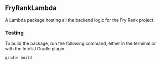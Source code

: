 ## FryRankLambda ##

A Lambda package hosting all the backend logic for the Fry Rank project.

### Testing ###
To build the package, run the following command, either in the terminal or with the IntelliJ Gradle plugin:
```bash
gradle build